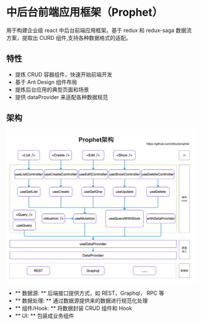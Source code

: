 # 中后台前端应用框架（Prophet）

用于构建企业级 react 中后台前端应用框架。基于 redux 和 redux-saga 数据流方案，提取出 CURD 组件,支持各种数据格式的适配。

## 特性

-   提炼 CRUD 容器组件，快速开始前端开发
-   基于 Ant Design 组件布局
-   提炼后台应用的典型页面和场景
-   提供 dataProvider 来适配各种数据规范

## 架构

![架构](prophet.png)

-   ** 数据源: ** 后端接口提供方式，如 REST，Graphql， RPC 等
-   ** 数据处理: ** 通过数据源提供来的数据进行规范化处理
-   ** 组件/Hook: ** 将数据封装 CRUD 组件和 Hook
-   ** UI: ** 包装成业务组件

